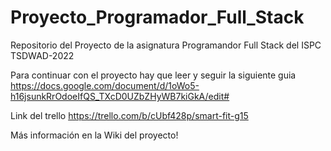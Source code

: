 # Proyecto_Programador_Full_Stack
Repositorio del Proyecto de la asignatura Programandor Full Stack del ISPC TSDWAD-2022

Para continuar con el proyecto hay que leer y seguir la siguiente guia
https://docs.google.com/document/d/1oWo5-h16jsunkRrOdoeIfQS_TXcD0UZbZHyWB7kiGkA/edit#

Link del trello
https://trello.com/b/cUbf428p/smart-fit-g15

Más información en la Wiki del proyecto!

